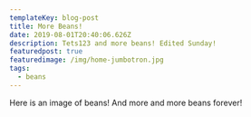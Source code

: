```yaml
---
templateKey: blog-post
title: More Beans!
date: 2019-08-01T20:40:06.626Z
description: Tets123 and more beans! Edited Sunday!
featuredpost: true
featuredimage: /img/home-jumbotron.jpg
tags:
  - beans
---
```

Here is an image of beans! And more and more beans forever!
